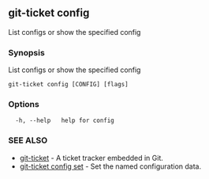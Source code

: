 ## git-ticket config

List configs or show the specified config

### Synopsis

List configs or show the specified config

```
git-ticket config [CONFIG] [flags]
```

### Options

```
  -h, --help   help for config
```

### SEE ALSO

* [git-ticket](git-ticket.md)	 - A ticket tracker embedded in Git.
* [git-ticket config set](git-ticket_config_set.md)	 - Set the named configuration data.

